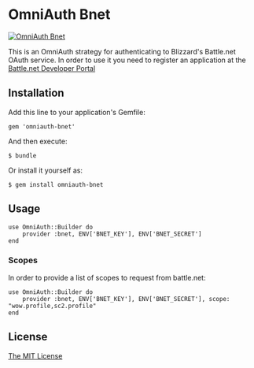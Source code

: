 # OmniAuth Bnet

[![OmniAuth Bnet](https://github.com/FreedomFaighter/omniauth-bnet/actions/workflows/build-and-test.yml/badge.svg)](https://github.com/FreedomFaighter/omniauth-bnet/actions/workflows/build-and-test.yml)

This is an OmniAuth strategy for authenticating to Blizzard's Battle.net OAuth
service. In order to use it you need to register an application at the
[Battle.net Developer Portal](https://develop.battle.net/)

## Installation

Add this line to your application's Gemfile:

    gem 'omniauth-bnet'

And then execute:

    $ bundle

Or install it yourself as:

    $ gem install omniauth-bnet

## Usage

    use OmniAuth::Builder do
        provider :bnet, ENV['BNET_KEY'], ENV['BNET_SECRET']
    end

### Scopes

In order to provide a list of scopes to request from battle.net:

    use OmniAuth::Builder do
        provider :bnet, ENV['BNET_KEY'], ENV['BNET_SECRET'], scope: "wow.profile,sc2.profile"
    end

## License

[The MIT License](http://opensource.org/licenses/MIT)
